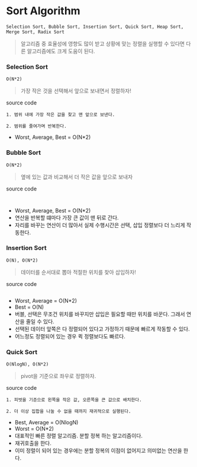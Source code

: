 # Sort Algorithm

`Selection Sort, Bubble Sort, Insertion Sort, Quick Sort, Heap Sort, Merge Sort, Radix Sort`
> 알고리즘 중 효율성에 영향도 많이 받고 상황에 맞는 정렬을 실행할 수 있다면 다른 알고리즘에도 크게 도움이 된다.


### Selection Sort
`O(N*2)`
> 가장 작은 것을 선택해서 앞으로 보내면서 정렬하자!

source code

```
1. 범위 내에 가장 작은 값을 찾고 맨 앞으로 보낸다.

2. 범위를 줄여가며 반복한다.
```

- Worst, Average, Best = O(N*2)

### Bubble Sort
`O(N*2)`
> 옆에 있는 값과 비교해서 더 작은 값을 앞으로 보내자
  
source code
   
```
  
```
- Worst, Average, Best = O(N*2)
- 연산을 반복할 떄마다 가장 큰 값이 맨 뒤로 간다.
- 자리를 바꾸는 연산이 더 많아서 실제 수행시간은 선택, 삽입 정렬보다 더 느리게 작동한다.

### Insertion Sort   
`O(N), O(N*2)`
> 데이터를 순서대로 뽑아 적절한 위치를 찾아 삽입하자!

source code
```

```
- Worst, Average = O(N*2)
- Best = O(N)
- 버블, 선택은 무조건 위치를 바꾸지만 삽입은 필요할 때만 위치를 바꾼다. 그래서 연산을 줄일 수 있다.
- 선택된 데이터 앞쪽은 다 정렬되어 있다고 가정하기 때문에 빠르게 작동할 수 있다.
- 어느정도 정렬되어 있는 경우 퀵 정렬보다도 빠르다.

### Quick Sort
`O(NlogN), O(N*2)`
> pivot을 기준으로 좌우로 정렬하자.

source code
```
1. 피벗을 기준으로 왼쪽을 작은 값, 오른쪽을 큰 값으로 배치한다.

2. 더 이상 집합을 나눌 수 없을 때까지 재귀적으로 실행된다.
``` 
- Best, Average = O(NlogN)
- Worst = O(N*2)
- 대표적인 빠른 정렬 알고리즘. 분할 정복 하는 알고리즘이다. 
- 재귀호출을 한다.
- 이미 정렬이 되어 있는 경우에는 분할 정복의 이점이 없어지고 의미없는 연산을 한다.

